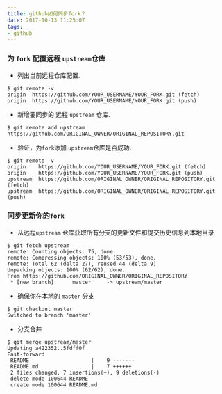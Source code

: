 ```yaml
---
title: github如何同步fork？
date: 2017-10-13 11:25:07
tags:
- github
---
```


### 为 `fork` 配置远程 `upstream`仓库

- 列出当前远程仓库配置.

```
$ git remote -v
origin  https://github.com/YOUR_USERNAME/YOUR_FORK.git (fetch)
origin  https://github.com/YOUR_USERNAME/YOUR_FORK.git (push)
```

- 新增要同步的 远程 `upstream` 仓库.

```
$ git remote add upstream https://github.com/ORIGINAL_OWNER/ORIGINAL_REPOSITORY.git
```

- 验证，为`fork`添加 `upstream`仓库是否成功.

```
$ git remote -v
origin    https://github.com/YOUR_USERNAME/YOUR_FORK.git (fetch)
origin    https://github.com/YOUR_USERNAME/YOUR_FORK.git (push)
upstream  https://github.com/ORIGINAL_OWNER/ORIGINAL_REPOSITORY.git (fetch)
upstream  https://github.com/ORIGINAL_OWNER/ORIGINAL_REPOSITORY.git (push)
```



###  同步更新你的`fork`

- 从远程`upstream` 仓库获取所有分支的更新文件和提交历史信息到本地目录

```
$ git fetch upstream
remote: Counting objects: 75, done.
remote: Compressing objects: 100% (53/53), done.
remote: Total 62 (delta 27), reused 44 (delta 9)
Unpacking objects: 100% (62/62), done.
From https://github.com/ORIGINAL_OWNER/ORIGINAL_REPOSITORY
 * [new branch]      master     -> upstream/master
```

- 确保你在本地的 `master` 分支

```
$ git checkout master
Switched to branch 'master'
```

- 分支合并

```
$ git merge upstream/master
Updating a422352..5fdff0f
Fast-forward
 README                    |    9 -------
 README.md                 |    7 ++++++
 2 files changed, 7 insertions(+), 9 deletions(-)
 delete mode 100644 README
 create mode 100644 README.md
```